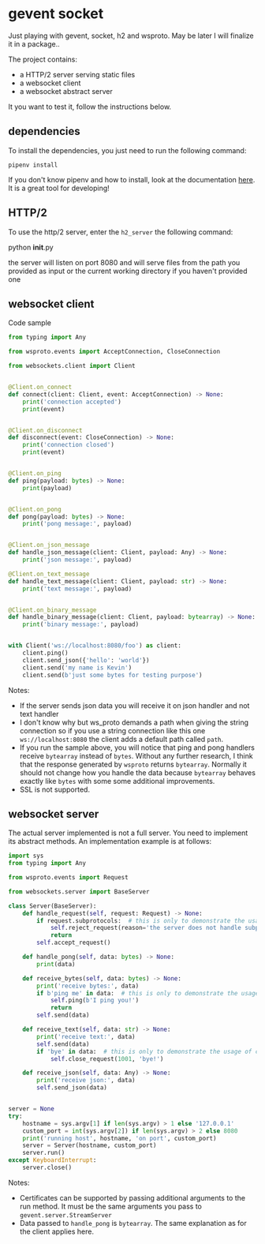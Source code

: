 # gevent socket

Just playing with gevent, socket, h2 and wsproto.
May be later I will finalize it in a package..

The project contains:
- a HTTP/2 server serving static files
- a websocket client
- a websocket abstract server

It you want to test it, follow the instructions below.

## dependencies

To install the dependencies, you just need to run the following command:

`pipenv install`

If you don't know pipenv and how to install, look at the documentation [here](https://docs.pipenv.org/en/latest/).
It is a great tool for developing!

## HTTP/2

To use the http/2 server, enter the `h2_server` the following command:

python __init__.py <optional path>

the server will listen on port 8080 and will serve files from the path you provided as input or the current working
directory if you haven't provided one

## websocket client

Code sample

```python
from typing import Any

from wsproto.events import AcceptConnection, CloseConnection

from websockets.client import Client


@Client.on_connect
def connect(client: Client, event: AcceptConnection) -> None:
    print('connection accepted')
    print(event)


@Client.on_disconnect
def disconnect(event: CloseConnection) -> None:
    print('connection closed')
    print(event)


@Client.on_ping
def ping(payload: bytes) -> None:
    print(payload)


@Client.on_pong
def pong(payload: bytes) -> None:
    print('pong message:', payload)


@Client.on_json_message
def handle_json_message(client: Client, payload: Any) -> None:
    print('json message:', payload)

@Client.on_text_message
def handle_text_message(client: Client, payload: str) -> None:
    print('text message:', payload)


@Client.on_binary_message
def handle_binary_message(client: Client, payload: bytearray) -> None:
    print('binary message:', payload)


with Client('ws://localhost:8080/foo') as client:
    client.ping()
    client.send_json({'hello': 'world'})
    client.send('my name is Kevin')
    client.send(b'just some bytes for testing purpose')
```

Notes:
- If the server sends json data you will receive it on json handler and not text handler
- I don't know why but ws_proto demands a path when giving the string connection so if you use a string connection like
this one `ws://localhost:8080` the client adds a default path called `path`.
- If you run the sample above, you will notice that ping and pong handlers receive `bytearray` instead of `bytes`. Without
any further research, I think that the response generated by `wsproto` returns `bytearray`. Normally it should not change
how you handle the data because `bytearray` behaves exactly like `bytes` with some some additional improvements.
- SSL is not supported.

## websocket server

The actual server implemented is not a full server. You need to implement its abstract methods.
An implementation example is at follows:

```python
import sys
from typing import Any

from wsproto.events import Request

from websockets.server import BaseServer

class Server(BaseServer):
    def handle_request(self, request: Request) -> None:
        if request.subprotocols:  # this is only to demonstrate the usage of reject_request
            self.reject_request(reason='the server does not handle subprotocols')
            return
        self.accept_request()

    def handle_pong(self, data: bytes) -> None:
        print(data)

    def receive_bytes(self, data: bytes) -> None:
        print('receive bytes:', data)
        if b'ping me' in data:  # this is only to demonstrate the usage of ping
            self.ping(b'I ping you!')
            return
        self.send(data)

    def receive_text(self, data: str) -> None:
        print('receive text:', data)
        self.send(data)
        if 'bye' in data:  # this is only to demonstrate the usage of close_request
            self.close_request(1001, 'bye!')

    def receive_json(self, data: Any) -> None:
        print('receive json:', data)
        self.send_json(data)


server = None
try:
    hostname = sys.argv[1] if len(sys.argv) > 1 else '127.0.0.1'
    custom_port = int(sys.argv[2]) if len(sys.argv) > 2 else 8080
    print('running host', hostname, 'on port', custom_port)
    server = Server(hostname, custom_port)
    server.run()
except KeyboardInterrupt:
    server.close()
```

Notes:
- Certificates can be supported by passing additional arguments to the run method. It must be the same arguments you pass
to `gevent.server.StreamServer`
- Data passed to `handle_pong` is `bytearray`. The same explanation as for the client applies here.